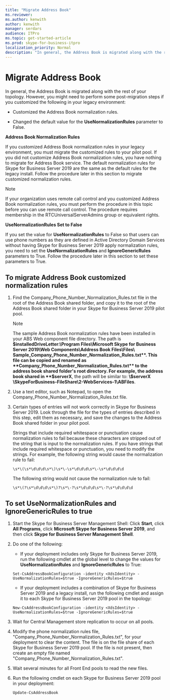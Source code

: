 ```yaml
---
title: "Migrate Address Book"
ms.reviewer: 
ms.author: kenwith
author: kenwith
manager: serdars
audience: ITPro
ms.topic: get-started-article
ms.prod: skype-for-business-itpro
localization_priority: Normal
description: "In general, the Address Book is migrated along with the rest of your topology. However, you might need to perform some post-migration steps if you customized the following in your legacy environment:"
---
```


# Migrate Address Book

In general, the Address Book is migrated along with the rest of your topology. However, you might need to perform some post-migration steps if you customized the following in your legacy environment: 

- Customized the Address Book normalization rules.

- Changed the default value for the **UseNormalizationRules** parameter to False. 


 **Address Book Normalization Rules**

If you customized Address Book normalization rules in your legacy environment, you must migrate the customized rules to your pilot pool. If you did not customize Address Book normalization rules, you have nothing to migrate for Address Book service. The default normalization rules for Skype for Business Server 2019 are the same as the default rules for the legacy install. Follow the procedure later in this section to migrate customized normalization rules.

> [!NOTE]
> If your organization uses remote call control and you customized Address Book normalization rules, you must perform the procedure in this topic before you can use remote call control. The procedure requires membership in the RTCUniversalServerAdmins group or equivalent rights. 

 **UseNormalizationRules Set to False**

If you set the value for **UseNormalizationRules** to False so that users can use phone numbers as they are defined in Active Directory Domain Services without having Skype for Business Server 2019 apply normalization rules, you need to set the **UseNormalizationRules** and **IgnoreGenericRules** parameters to True. Follow the procedure later in this section to set these parameters to True. 

## To migrate Address Book customized normalization rules

1. Find the Company_Phone_Number_Normalization_Rules.txt file in the root of the Address Book shared folder, and copy it to the root of the Address Book shared folder in your Skype for Business Server 2019 pilot pool.

    > [!NOTE]
    > The sample Address Book normalization rules have been installed in your ABS Web component file directory. The path is **$installedDriveLetter:\Program Files\Microsoft Skype for Business Server 2019\Web Components\Address Book Files\Files\ Sample_Company_Phone_Number_Normalization_Rules.txt**. This file can be copied and renamed as **Company_Phone_Number_Normalization_Rules.txt** to the address book shared folder's root directory. For example, the address book shared in **$serverX**, the path will be similar to: **\\$serverX \SkypeForBusiness-FileShare\2-WebServices-1\ABFiles**. 

2. Use a text editor, such as Notepad, to open the Company_Phone_Number_Normalization_Rules.txt file.

3. Certain types of entries will not work correctly in Skype for Business Server 2019. Look through the file for the types of entries described in this step, edit them as necessary, and save the changes to the Address Book shared folder in your pilot pool.

    Strings that include required whitespace or punctuation cause normalization rules to fail because these characters are stripped out of the string that is input to the normalization rules. If you have strings that include required whitespace or punctuation, you need to modify the strings. For example, the following string would cause the normalization rule to fail:

   ```
   \s*\(\s*\d\d\d\s*\)\s*\-\s*\d\d\d\s*\-\s*\d\d\d\d
   ```

    The following string would not cause the normalization rule to fail:

   ```
   \s*\(?\s*\d\d\d\s*\)?\s*\-?\s*\d\d\d\s*\-?\s*\d\d\d\d
   ```

## To set UseNormalizationRules and IgnoreGenericRules to true

1. Start the Skype for Business Server Management Shell: Click **Start**, click **All Programs**, click **Microsoft Skype for Business Server 2019**, and then click **Skype for Business Server Management Shell**.

2. Do one of the following:

   - If your deployment includes only Skype for Business Server 2019, run the following cmdlet at the global level to change the values for **UseNormalizationRules** and **IgnoreGenericRules** to True: 

   ```
   Set-CsAddressBookConfiguration -identity <XdsIdentity> -UseNormalizationRules=$true -IgnoreGenericRules=$true
   ```

   - If your deployment includes a combination of Skype for Business Server 2019 and a legacy install, run the following cmdlet and assign it to each Skype for Business Server 2019 pool in the topology:

   ```
   New-CsAddressBookConfiguration -identity <XdsIdentity> -UseNormalizationRules=$true -IgnoreGenericRules=$true
   ```

3. Wait for Central Management store replication to occur on all pools.

4. Modify the phone normalization rules file, "Company_Phone_Number_Normalization_Rules.txt", for your deployment to clear the content. The file is on the file share of each Skype for Business Server 2019 pool. If the file is not present, then create an empty file named "Company_Phone_Number_Normalization_Rules.txt".

5. Wait several minutes for all Front End pools to read the new files.

6. Run the following cmdlet on each Skype for Business Server 2019 pool in your deployment:

   ```
   Update-CsAddressBook
   ```


